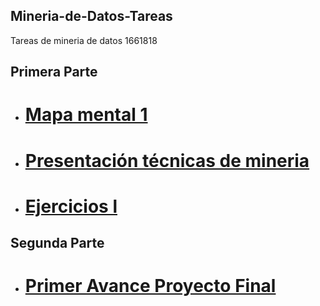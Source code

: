 ## Mineria-de-Datos-Tareas
Tareas de mineria de datos 1661818
## Primera Parte
* # [Mapa mental 1](https://github.com/Zoulrix/Mineria-de-Datos-Tareas/blob/master/MapaMental_1_1661818.Pdf)
* # [Presentación técnicas de mineria](https://github.com/RodolfoTorresContreras/Mineria_de_datos/blob/master/Clase/Regresion%20lineal.pdf)
* # [Ejercicios l](https://github.com/RodolfoTorresContreras/Mineria_de_datos/blob/master/Ejercicios%20Tarea/Ejercicio%20Regresi%C3%B3n%20Lineal.ipynb)
## Segunda Parte
* # [Primer Avance Proyecto Final](https://github.com/Zoulrix/Mineria-de-Datos-Tareas/blob/master/Primer%20avance%20de%20proyecto%20integrador.pdf)
